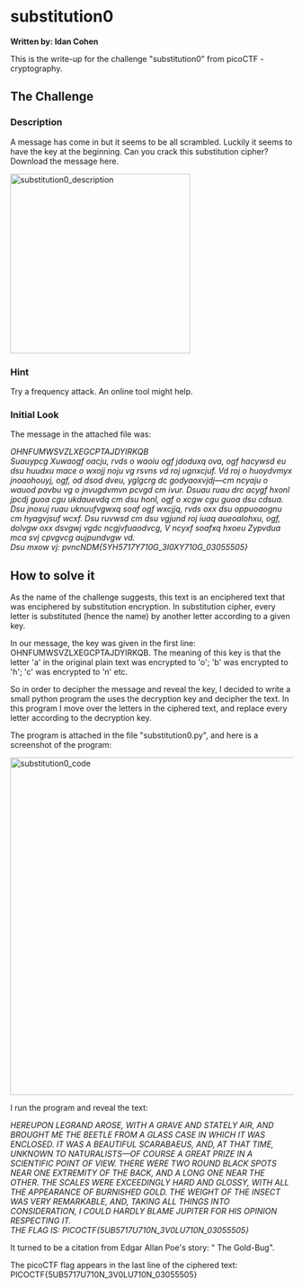 <h1>substitution0</h1>
<b>Written by: Idan Cohen</b>
<p>This is the write-up for the challenge "substitution0" from picoCTF - cryptography.</p>

<h2>The Challenge</h2>
<h3>Description</h3>
<p>A message has come in but it seems to be all scrambled. Luckily it seems to have the key at the beginning. 
Can you crack this substitution cipher? Download the message here.</p>
<img width="320" alt="substitution0_description" src="https://github.com/slashben/hadassah-picoctf-2023-writeups/assets/48062272/89e5dced-2515-42c1-b223-82d92610e119">
 
<h3>Hint</h3>
<p>Try a frequency attack. An online tool might help.</p>

<h3>Initial Look</h3>
<p>The message in the attached file was: </p>

<p><i>
OHNFUMWSVZLXEGCPTAJDYIRKQB 
<br>
Suauypcg Xuwaogf oacju, rvds o waoiu ogf jdoduxq ova, ogf hacywsd eu dsu huudxu
mace o wxojj noju vg rsvns vd roj ugnxcjuf. Vd roj o huoydvmyx jnoaohouyj, ogf, od
dsod dveu, yglgcrg dc godyaoxvjdj—cm ncyaju o wauod pavbu vg o jnvugdvmvn pcvgd
cm ivur. Dsuau ruau drc acygf hxonl jpcdj guoa cgu ukdauevdq cm dsu honl, ogf o
xcgw cgu guoa dsu cdsua. Dsu jnoxuj ruau uknuufvgwxq soaf ogf wxcjjq, rvds oxx dsu
oppuoaognu cm hyagvjsuf wcxf. Dsu ruvwsd cm dsu vgjund roj iuaq aueoalohxu, ogf,
dolvgw oxx dsvgwj vgdc ncgjvfuaodvcg, V ncyxf soafxq hxoeu Zypvdua mca svj cpvgvcg
aujpundvgw vd.
<br>
Dsu mxow vj: pvncNDM{5YH5717Y710G_3I0XY710G_03055505}
</i></p>


<h2>How to solve it</h2>
<p>As the name of the challenge suggests, this text is an enciphered text that was enciphered by substitution encryption. 
  In substitution cipher, every letter is substituted (hence the name) by another letter according to a given key.</p>
  
<p>In our message, the key was given in the first line: OHNFUMWSVZLXEGCPTAJDYIRKQB.
The meaning of this key is that the letter 'a' in the original plain text was encrypted to 'o';
  'b' was encrypted to 'h'; 'c' was encrypted to 'n' etc.</p>
  
<p>So in order to decipher the message and reveal the key, I decided to write a small python program the uses the decryption key and decipher the text. 
  In this program I move over the letters in the ciphered text, and replace every letter according to the decryption key.</p>
 
<p> The program is attached in the file "substitution0.py", and here is a screenshot of the program:</p>
<img width="601" alt="substitution0_code" src="https://github.com/slashben/hadassah-picoctf-2023-writeups/assets/48062272/06241c69-4c60-4ca9-9c7b-a5dab270a4c6">

<p>I run the program and reveal the text:</p>

<p><i>
HEREUPON LEGRAND AROSE, WITH A GRAVE AND STATELY AIR, AND BROUGHT ME THE BEETLE 
FROM A GLASS CASE IN WHICH IT WAS ENCLOSED. IT WAS A BEAUTIFUL SCARABAEUS, AND, AT
THAT TIME, UNKNOWN TO NATURALISTS—OF COURSE A GREAT PRIZE IN A SCIENTIFIC POINT
OF VIEW. THERE WERE TWO ROUND BLACK SPOTS NEAR ONE EXTREMITY OF THE BACK, AND A
LONG ONE NEAR THE OTHER. THE SCALES WERE EXCEEDINGLY HARD AND GLOSSY, WITH ALL THE
APPEARANCE OF BURNISHED GOLD. THE WEIGHT OF THE INSECT WAS VERY REMARKABLE, AND,
TAKING ALL THINGS INTO CONSIDERATION, I COULD HARDLY BLAME JUPITER FOR HIS OPINION
RESPECTING IT.
<br>
THE FLAG IS: PICOCTF{5UB5717U710N_3V0LU710N_03055505}
</i></p>
  
<p>It turned to be a citation from Edgar Allan Poe's story: " The Gold-Bug".</p>
<p>The picoCTF flag appears in the last line of the ciphered text: PICOCTF{5UB5717U710N_3V0LU710N_03055505}</p>
